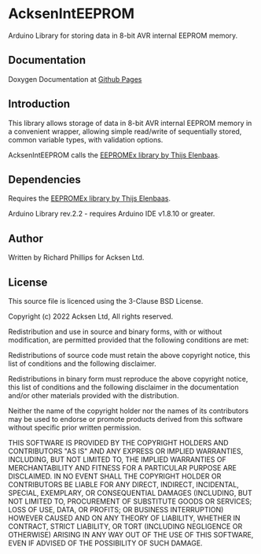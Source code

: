 # AcksenIntEEPROM
Arduino Library for storing data in 8-bit AVR internal EEPROM memory.

## Documentation

Doxygen Documentation at [Github Pages](https://acksen.github.io/AcksenIntEEPROM/)

## Introduction

This library allows storage of data in 8-bit AVR internal EEPROM memory in a convenient wrapper, allowing simple read/write of sequentially stored, common variable types, with validation options.

AcksenIntEEPROM calls the [EEPROMEx library by Thijs Elenbaas](https://github.com/thijse/Arduino-EEPROMEx).

## Dependencies

Requires the [EEPROMEx library by Thijs Elenbaas](https://github.com/thijse/Arduino-EEPROMEx).

Arduino Library rev.2.2 - requires Arduino IDE v1.8.10 or greater.

## Author
Written by Richard Phillips for Acksen Ltd.

## License
This source file is licenced using the 3-Clause BSD License.

Copyright (c) 2022 Acksen Ltd, All rights reserved.

Redistribution and use in source and binary forms, with or without modification, are permitted provided that the following conditions are met:

Redistributions of source code must retain the above copyright notice, this list of conditions and the following disclaimer.

Redistributions in binary form must reproduce the above copyright notice, this list of conditions and the following disclaimer in the documentation and/or other materials provided with the distribution.

Neither the name of the copyright holder nor the names of its contributors may be used to endorse or promote products derived from this software without specific prior written permission.

THIS SOFTWARE IS PROVIDED BY THE COPYRIGHT HOLDERS AND CONTRIBUTORS "AS IS" AND ANY EXPRESS OR IMPLIED WARRANTIES, INCLUDING, BUT NOT LIMITED TO, THE IMPLIED WARRANTIES OF MERCHANTABILITY AND FITNESS FOR A PARTICULAR PURPOSE ARE DISCLAIMED. IN NO EVENT SHALL THE COPYRIGHT HOLDER OR CONTRIBUTORS BE LIABLE FOR ANY DIRECT, INDIRECT, INCIDENTAL, SPECIAL, EXEMPLARY, OR CONSEQUENTIAL DAMAGES (INCLUDING, BUT NOT LIMITED TO, PROCUREMENT OF SUBSTITUTE GOODS OR SERVICES; LOSS OF USE, DATA, OR PROFITS; OR BUSINESS INTERRUPTION) HOWEVER CAUSED AND ON ANY THEORY OF LIABILITY, WHETHER IN CONTRACT, STRICT LIABILITY, OR TORT (INCLUDING NEGLIGENCE OR OTHERWISE) ARISING IN ANY WAY OUT OF THE USE OF THIS SOFTWARE, EVEN IF ADVISED OF THE POSSIBILITY OF SUCH DAMAGE.